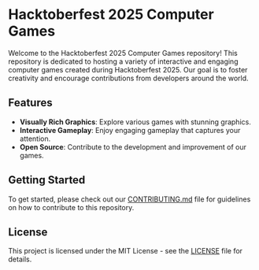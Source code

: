 # Hacktoberfest 2025 Computer Games

Welcome to the Hacktoberfest 2025 Computer Games repository! This repository is dedicated to hosting a variety of interactive and engaging computer games created during Hacktoberfest 2025. Our goal is to foster creativity and encourage contributions from developers around the world.

## Features
- **Visually Rich Graphics**: Explore various games with stunning graphics.
- **Interactive Gameplay**: Enjoy engaging gameplay that captures your attention.
- **Open Source**: Contribute to the development and improvement of our games.

## Getting Started
To get started, please check out our [CONTRIBUTING.md](CONTRIBUTING.md) file for guidelines on how to contribute to this repository.

## License
This project is licensed under the MIT License - see the [LICENSE](LICENSE) file for details.